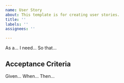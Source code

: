```yaml
---
name: User Story
about: This template is for creating user stories.
title: ''
labels: ''
assignees: ''

---
```


As a… 
I need… 
So that…

## Acceptance Criteria
Given… 
When… 
Then…
